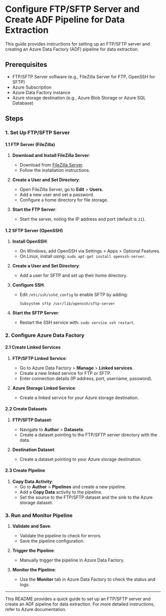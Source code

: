# Configure FTP/SFTP Server and Create ADF Pipeline for Data Extraction

This guide provides instructions for setting up an FTP/SFTP server and creating an Azure Data Factory (ADF) pipeline for data extraction.

## Prerequisites

- FTP/SFTP Server software (e.g., FileZilla Server for FTP, OpenSSH for SFTP)
- Azure Subscription
- Azure Data Factory instance
- Azure storage destination (e.g., Azure Blob Storage or Azure SQL Database)

## Steps

### 1. Set Up FTP/SFTP Server

#### 1.1 FTP Server (FileZilla)

1. **Download and Install FileZilla Server**:
   - Download from [FileZilla Server](https://filezilla-project.org/download.php?type=server).
   - Follow the installation instructions.

2. **Create a User and Set Directory**:
   - Open FileZilla Server, go to **Edit** > **Users**.
   - Add a new user and set a password.
   - Configure a home directory for file storage.

3. **Start the FTP Server**:
   - Start the server, noting the IP address and port (default is `21`).

#### 1.2 SFTP Server (OpenSSH)

1. **Install OpenSSH**:
   - On Windows, add OpenSSH via Settings > Apps > Optional Features.
   - On Linux, install using: `sudo apt-get install openssh-server`.

2. **Create a User and Set Directory**:
   - Add a user for SFTP and set up their home directory.

3. **Configure SSH**:
   - Edit `/etc/ssh/sshd_config` to enable SFTP by adding:

     ```shell
     Subsystem sftp /usr/lib/openssh/sftp-server
     ```

4. **Start the SFTP Server**:
   - Restart the SSH service with: `sudo service ssh restart`.

### 2. Configure Azure Data Factory

#### 2.1 Create Linked Services

1. **FTP/SFTP Linked Service**:
   - Go to Azure Data Factory > **Manage** > **Linked services**.
   - Create a new linked service for FTP or SFTP.
   - Enter connection details (IP address, port, username, password).

2. **Azure Storage Linked Service**:
   - Create a linked service for your Azure storage destination.

#### 2.2 Create Datasets

1. **FTP/SFTP Dataset**:
   - Navigate to **Author** > **Datasets**.
   - Create a dataset pointing to the FTP/SFTP server directory with the data.

2. **Destination Dataset**:
   - Create a dataset pointing to your Azure storage destination.

#### 2.3 Create Pipeline

1. **Copy Data Activity**:
   - Go to **Author** > **Pipelines** and create a new pipeline.
   - Add a **Copy Data** activity to the pipeline.
   - Set the source to the FTP/SFTP dataset and the sink to the Azure storage dataset.

### 3. Run and Monitor Pipeline

1. **Validate and Save**:
   - Validate the pipeline to check for errors.
   - Save the pipeline configuration.

2. **Trigger the Pipeline**:
   - Manually trigger the pipeline in Azure Data Factory.

3. **Monitor the Pipeline**:
   - Use the **Monitor** tab in Azure Data Factory to check the status and logs.

---

This README provides a quick guide to set up an FTP/SFTP server and create an ADF pipeline for data extraction. For more detailed instructions, refer to Azure documentation.
